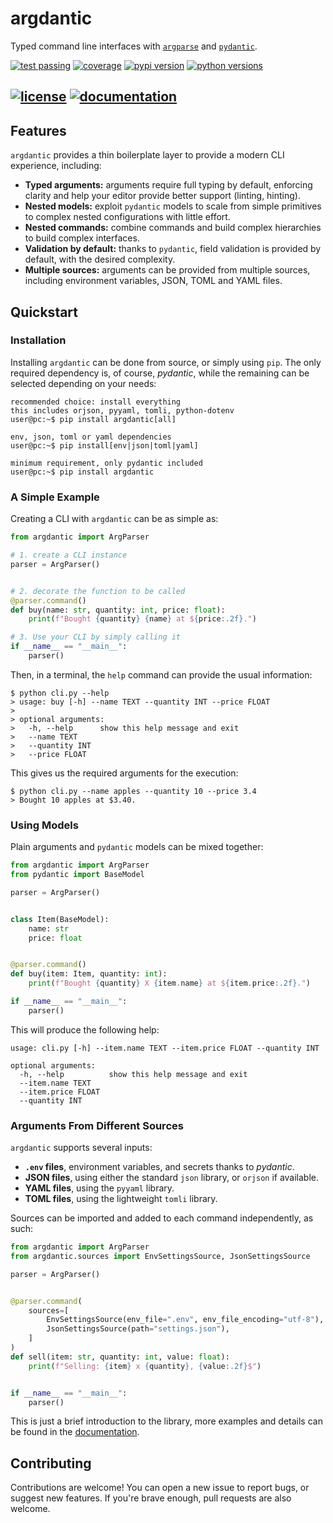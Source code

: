 # argdantic
Typed command line interfaces with [`argparse`](https://docs.python.org/3/library/argparse.html) and [`pydantic`](https://github.com/pydantic/pydantic).

[![test passing](https://img.shields.io/github/actions/workflow/status/edornd/argdantic/test.yml?branch=main)](https://github.com/edornd/argdantic)
[![coverage](https://img.shields.io/codecov/c/gh/edornd/argdantic)](https://codecov.io/gh/edornd/argdantic)
[![pypi version](https://img.shields.io/pypi/v/argdantic)](https://pypi.org/project/argdantic/)
[![python versions](https://img.shields.io/pypi/pyversions/argdantic)](https://github.com/edornd/argdantic)

[![license](https://img.shields.io/github/license/edornd/argdantic)](https://github.com/edornd/argdantic)
[![documentation](https://img.shields.io/badge/ocumentation-%F0%9F%93%9A-blue)](https://edornd.github.io/argdantic/)
---

## Features

`argdantic` provides a thin boilerplate layer to provide a modern CLI experience, including:
- **Typed arguments:** arguments require full typing by default, enforcing clarity and help your editor provide better support (linting, hinting).
- **Nested models:** exploit `pydantic` models to scale from simple primitives to complex nested configurations with little effort.
- **Nested commands:** combine commands and build complex hierarchies to build complex interfaces.
- **Validation by default:** thanks to `pydantic`, field validation is provided by default, with the desired complexity.
- **Multiple sources:** arguments can be provided from multiple sources, including environment variables, JSON, TOML and YAML files.

## Quickstart

### Installation
Installing `argdantic` can be done from source, or simply using `pip`.
The only required dependency is, of course, *pydantic*, while the remaining can be selected depending on your needs:

```console
recommended choice: install everything
this includes orjson, pyyaml, tomli, python-dotenv
user@pc:~$ pip install argdantic[all]

env, json, toml or yaml dependencies
user@pc:~$ pip install[env|json|toml|yaml]

minimum requirement, only pydantic included
user@pc:~$ pip install argdantic
```

### A Simple Example

Creating a CLI with `argdantic` can be as simple as:

```python
from argdantic import ArgParser

# 1. create a CLI instance
parser = ArgParser()


# 2. decorate the function to be called
@parser.command()
def buy(name: str, quantity: int, price: float):
    print(f"Bought {quantity} {name} at ${price:.2f}.")

# 3. Use your CLI by simply calling it
if __name__ == "__main__":
    parser()
```

Then, in a terminal, the `help` command can provide the usual information:

```console
$ python cli.py --help
> usage: buy [-h] --name TEXT --quantity INT --price FLOAT
>
> optional arguments:
>   -h, --help      show this help message and exit
>   --name TEXT
>   --quantity INT
>   --price FLOAT
```

This gives us the required arguments for the execution:

```console
$ python cli.py --name apples --quantity 10 --price 3.4
> Bought 10 apples at $3.40.
```

### Using Models

Plain arguments and `pydantic` models can be mixed together:

```python
from argdantic import ArgParser
from pydantic import BaseModel

parser = ArgParser()


class Item(BaseModel):
    name: str
    price: float


@parser.command()
def buy(item: Item, quantity: int):
    print(f"Bought {quantity} X {item.name} at ${item.price:.2f}.")

if __name__ == "__main__":
    parser()
```

This will produce the following help:

```console
usage: cli.py [-h] --item.name TEXT --item.price FLOAT --quantity INT

optional arguments:
  -h, --help          show this help message and exit
  --item.name TEXT
  --item.price FLOAT
  --quantity INT
```

### Arguments From Different Sources

`argdantic` supports several inputs:
- **`.env` files**, environment variables, and secrets thanks to *pydantic*.
- **JSON files**, using either the standard `json` library, or `orjson` if available.
- **YAML files**, using the `pyyaml` library.
- **TOML files**, using the lightweight `tomli` library.

Sources can be imported and added to each command independently, as such:

```python
from argdantic import ArgParser
from argdantic.sources import EnvSettingsSource, JsonSettingsSource

parser = ArgParser()


@parser.command(
    sources=[
        EnvSettingsSource(env_file=".env", env_file_encoding="utf-8"),
        JsonSettingsSource(path="settings.json"),
    ]
)
def sell(item: str, quantity: int, value: float):
    print(f"Selling: {item} x {quantity}, {value:.2f}$")


if __name__ == "__main__":
    parser()
```

This is just a brief introduction to the library, more examples and details can be found in the [documentation](https://edornd.github.io/argdantic/).

## Contributing

Contributions are welcome! You can open a new issue to report bugs, or suggest new features. If you're brave enough, pull requests are also welcome.
